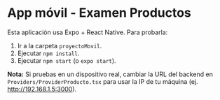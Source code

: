 # App móvil - Examen Productos
Esta aplicación usa Expo + React Native. Para probarla:

1. Ir a la carpeta `proyectoMovil`.
2. Ejecutar `npm install`.
3. Ejecutar `npm start` (o `expo start`).

**Nota:** Si pruebas en un dispositivo real, cambiar la URL del backend en `Providers/ProviderProducto.tsx`
para usar la IP de tu máquina (ej. http://192.168.1.5:3000).
